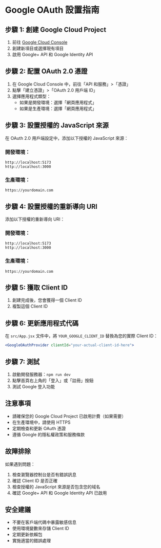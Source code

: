 # Google OAuth 設置指南

## 步驟 1: 創建 Google Cloud Project

1. 前往 [Google Cloud Console](https://console.cloud.google.com/)
2. 創建新項目或選擇現有項目
3. 啟用 Google+ API 和 Google Identity API

## 步驟 2: 配置 OAuth 2.0 憑證

1. 在 Google Cloud Console 中，前往「API 和服務」>「憑證」
2. 點擊「建立憑證」>「OAuth 2.0 用戶端 ID」
3. 選擇應用程式類型：
   - 如果是開發環境：選擇「網頁應用程式」
   - 如果是生產環境：選擇「網頁應用程式」

## 步驟 3: 設置授權的 JavaScript 來源

在 OAuth 2.0 用戶端設定中，添加以下授權的 JavaScript 來源：

### 開發環境：
```
http://localhost:5173
http://localhost:3000
```

### 生產環境：
```
https://yourdomain.com
```

## 步驟 4: 設置授權的重新導向 URI

添加以下授權的重新導向 URI：

### 開發環境：
```
http://localhost:5173
http://localhost:3000
```

### 生產環境：
```
https://yourdomain.com
```

## 步驟 5: 獲取 Client ID

1. 創建完成後，您會獲得一個 Client ID
2. 複製這個 Client ID

## 步驟 6: 更新應用程式代碼

在 `src/App.jsx` 文件中，將 `YOUR_GOOGLE_CLIENT_ID` 替換為您的實際 Client ID：

```jsx
<GoogleOAuthProvider clientId="your-actual-client-id-here">
```

## 步驟 7: 測試

1. 啟動開發服務器：`npm run dev`
2. 點擊首頁右上角的「登入」或「註冊」按鈕
3. 測試 Google 登入功能

## 注意事項

- 請確保您的 Google Cloud Project 已啟用計費（如果需要）
- 在生產環境中，請使用 HTTPS
- 定期檢查和更新 OAuth 憑證
- 遵循 Google 的隱私權政策和服務條款

## 故障排除

如果遇到問題：

1. 檢查瀏覽器控制台是否有錯誤訊息
2. 確認 Client ID 是否正確
3. 檢查授權的 JavaScript 來源是否包含您的域名
4. 確認 Google+ API 和 Google Identity API 已啟用

## 安全建議

- 不要在客戶端代碼中暴露敏感信息
- 使用環境變數來存儲 Client ID
- 定期更新依賴包
- 實施適當的錯誤處理 